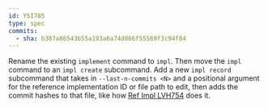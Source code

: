 ```yaml
---
id: YSI785
type: spec
commits:
  - sha: b387a86543b55a193a6a74d866f55569f3c94f84
---
```


Rename the existing `implement` command to `impl`. Then move the `impl` command to an `impl create` subcommand. Add a new `impl record` subcommand that takes in `--last-n-commits <N>` and a positional argument for the reference implementation ID or file path to edit, then adds the commit hashes to that file, like how [Ref Impl LVH754](/docs/impl-history/nodejs/nodejs-project-init.md) does it.
